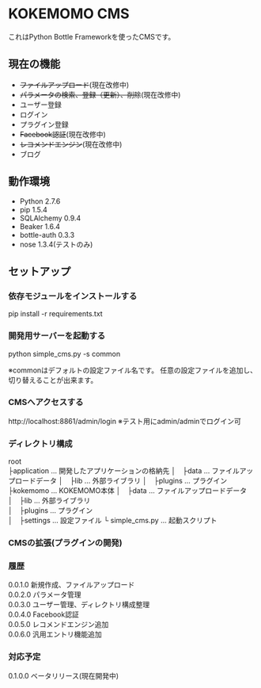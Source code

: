 # KOKEMOMO CMS

これはPython Bottle Frameworkを使ったCMSです。

## 現在の機能
+ ~~ファイルアップロード~~(現在改修中)
+ ~~パラメータの検索、登録（更新）、削除~~(現在改修中)
+ ユーザー登録
+ ログイン
+ プラグイン登録
+ ~~Facebook認証~~(現在改修中)
+ ~~レコメンドエンジン~~(現在改修中)
+ ブログ

## 動作環境
+ Python 2.7.6
+ pip 1.5.4
+ SQLAlchemy 0.9.4
+ Beaker 1.6.4
+ bottle-auth 0.3.3
+ nose 1.3.4(テストのみ)

## セットアップ
### 依存モジュールをインストールする
pip install -r requirements.txt
### 開発用サーバーを起動する
python simple_cms.py -s common

※commonはデフォルトの設定ファイル名です。
任意の設定ファイルを追加し、切り替えることが出来ます。

### CMSへアクセスする
http://localhost:8861/admin/login
※テスト用にadmin/adminでログイン可

### ディレクトリ構成
  root  
  ├application … 開発したアプリケーションの格納先
  │　├data … ファイルアップロードデータ
  │　├lib … 外部ライブラリ
  │　├plugins … プラグイン
  ├kokemomo … KOKEMOMO本体
  │　├data … ファイルアップロードデータ  
  │　├lib … 外部ライブラリ  
  │　├plugins … プラグイン  
  │　├settings … 設定ファイル
  └ simple_cms.py … 起動スクリプト  


### CMSの拡張(プラグインの開発)

### 履歴
  0.0.1.0 新規作成、ファイルアップロード  
  0.0.2.0 パラメータ管理  
  0.0.3.0 ユーザー管理、ディレクトリ構成整理  
  0.0.4.0 Facebook認証  
  0.0.5.0 レコメンドエンジン追加  
  0.0.6.0 汎用エントリ機能追加

### 対応予定
  0.1.0.0 ベータリリース(現在開発中)
